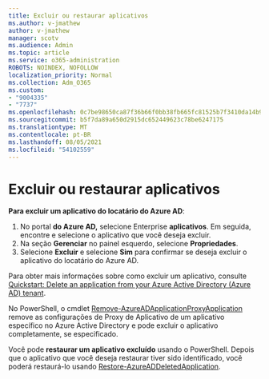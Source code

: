 ```yaml
---
title: Excluir ou restaurar aplicativos
ms.author: v-jmathew
author: v-jmathew
manager: scotv
ms.audience: Admin
ms.topic: article
ms.service: o365-administration
ROBOTS: NOINDEX, NOFOLLOW
localization_priority: Normal
ms.collection: Adm_O365
ms.custom:
- "9004335"
- "7737"
ms.openlocfilehash: 0c7be98650ca87f36b66f0bb38fb665fc81525b7f3410da14b99fb67468c1e73
ms.sourcegitcommit: b5f7da89a650d2915dc652449623c78be6247175
ms.translationtype: MT
ms.contentlocale: pt-BR
ms.lasthandoff: 08/05/2021
ms.locfileid: "54102559"
---
```

# <a name="delete-or-restore-applications"></a>Excluir ou restaurar aplicativos

**Para excluir um aplicativo do locatário do Azure AD**:

1. No portal **do Azure AD,** selecione Enterprise **aplicativos**. Em seguida, encontre e selecione o aplicativo que você deseja excluir.
2. Na seção **Gerenciar** no painel esquerdo, selecione **Propriedades**.
3. Selecione **Excluir** e selecione **Sim** para confirmar se deseja excluir o aplicativo do locatário do Azure AD.

Para obter mais informações sobre como excluir um aplicativo, consulte [Quickstart: Delete an application from your Azure Active Directory (Azure AD) tenant](https://docs.microsoft.com/azure/active-directory/manage-apps/delete-application-portal#delete-an-application-from-your-azure-ad-tenant).

No PowerShell, o cmdlet [Remove-AzureADApplicationProxyApplication](https://docs.microsoft.com/powershell/module/azuread/remove-azureadapplicationproxyapplication) remove as configurações de Proxy de Aplicativo de um aplicativo específico no Azure Active Directory e pode excluir o aplicativo completamente, se especificado.

Você pode **restaurar um aplicativo excluído** usando o PowerShell. Depois que o aplicativo que você deseja restaurar tiver sido identificado, você poderá restaurá-lo usando [Restore-AzureADDeletedApplication](https://docs.microsoft.com/powershell/module/azuread/restore-azureaddeletedapplication).

